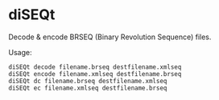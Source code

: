 # diSEQt

Decode & encode BRSEQ (Binary Revolution Sequence) files.

Usage:
```
diSEQt decode filename.brseq destfilename.xmlseq
diSEQt encode filename.xmlseq destfilename.brseq
diSEQt dc filename.brseq destfilename.xmlseq
diSEQt ec filename.xmlseq destfilename.brseq
```

